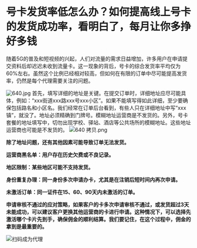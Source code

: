 # 号卡发货率低怎么办？如何提高线上号卡的发货成功率，看明白了，每月让你多挣好多钱


随着5G的普及和短视频的兴起，人们对流量的需求日益增加，许多用户在申请提交资料后却迟迟未收到流量卡。这一现象的背后，号卡的综合发货率平均仅为60%左右。虽然这个比例已经相对较高，但如何在有限的订单中尽可能提高发货率，仍然是每个代理需要关注的问题。

![640.jpg](https://hk.rl1.cc/usr/uploads/2024/11/3945832077.jpg)
首先，填写详细的地址是关键。在提交订单时，详细地址应尽可能具体，例如：“xxx街道xxx路xxx号xxx小区”。如果不能填写得如此详细，至少要确保包括路名和小区名。我们经常在订单后台看到，有些人只在详细地址中写“xxx镇”，就没了。地址必须精确到门牌号。模糊地址运营商是不发货的。另外，号卡套餐的地址填写中，切勿出现学校、驿站、酒店等公共场所的模糊地址。这些地址运营商也可能是不发货的。
![640 拷贝.png](https://hk.rl1.cc/usr/uploads/2024/11/383360305.png)

**除了地址问题，还有其他因素可能导致订单无法发货。**

**运营商黑名单：用户存在历史欠费或不良记录。**

**地区限制：某些地区可能不支持发货。**

**身份重复办理：同一身份多次申请办卡，尤其是在注销后短时间内再次申请。**

**未激活订单：同一证件在15、60、90天内未激活的订单。**


**申请审核不通过的应对策略，如果客户的卡多次申请审核不通过，或发货超过3天未能成功，可以建议客户更换其他运营商的卡进行申请。这种情况下，可以选择先激活哪个卡片先到手，确保佣金的顺利结算。我们要记住，在这个过程中，佣金的拿到是最重要的。**

 ![扫码成为代理](https://picabstract-preview-ftn.weiyun.com/ftn_pic_abs_v3/97086ae866b886d11db70502d6958bc8916538ea9043d82aeb6dbe37b9a81aa45a9dd206a2fdd7bed58a0711d1a8ee33?pictype=scale&from=30111&version=3.3.3.3&fname=Image_1732145183840.png&size=640) 